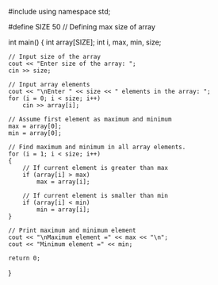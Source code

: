 #include <iostream>
using namespace std;

#define SIZE 50 // Defining max size of array

int main()
{
    int array[SIZE];
    int i, max, min, size;

    // Input size of the array
    cout << "Enter size of the array: ";
    cin >> size;

    // Input array elements
    cout << "\nEnter " << size << " elements in the array: ";
    for (i = 0; i < size; i++)
        cin >> array[i];

    // Assume first element as maximum and minimum
    max = array[0];
    min = array[0];

    // Find maximum and minimum in all array elements.
    for (i = 1; i < size; i++)
    {
        // If current element is greater than max
        if (array[i] > max)
            max = array[i];

        // If current element is smaller than min
        if (array[i] < min)
            min = array[i];
    }

    // Print maximum and minimum element
    cout << "\nMaximum element =" << max << "\n";
    cout << "Minimum element =" << min;

    return 0;
}
